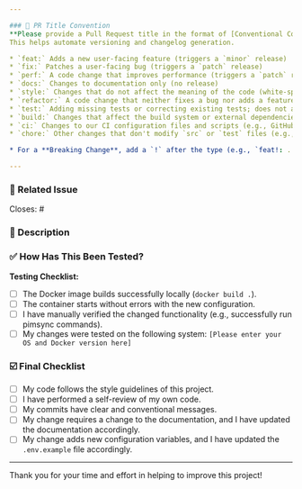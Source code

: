 ```yaml
---

### 📝 PR Title Convention
**Please provide a Pull Request title in the format of [Conventional Commits](https://www.conventionalcommits.org/en/v1.0.0/).**
This helps automate versioning and changelog generation.

* `feat:` Adds a new user-facing feature (triggers a `minor` release)
* `fix:` Patches a user-facing bug (triggers a `patch` release)
* `perf:` A code change that improves performance (triggers a `patch` release)
* `docs:` Changes to documentation only (no release)
* `style:` Changes that do not affect the meaning of the code (white-space, formatting, missing semi-colons, etc.) (no release)
* `refactor:` A code change that neither fixes a bug nor adds a feature (e.g., code restructuring, renaming variables) (no release)
* `test:` Adding missing tests or correcting existing tests; does not alter production code (no release)
* `build:` Changes that affect the build system or external dependencies (e.g., `Dockerfile` updates, changes to npm packages, updates to build scripts) (no release)
* `ci:` Changes to our CI configuration files and scripts (e.g., GitHub Actions workflows) (no release)
* `chore:` Other changes that don't modify `src` or `test` files (e.g., updating `.gitignore`, project configuration changes) (no release)

* For a **Breaking Change**, add a `!` after the type (e.g., `feat!: ...`) OR add a `BREAKING CHANGE:` footer in the PR description. This will **always** trigger a `major` release, regardless of the type.

---
```


### 🔗 Related Issue

Closes: #

### 🎯 Description

### ✅ How Has This Been Tested?

**Testing Checklist:**
- [ ] The Docker image builds successfully locally (`docker build .`).
- [ ] The container starts without errors with the new configuration.
- [ ] I have manually verified the changed functionality (e.g., successfully run pimsync commands).
- [ ] My changes were tested on the following system: `[Please enter your OS and Docker version here]`

### ☑️ Final Checklist

- [ ] My code follows the style guidelines of this project.
- [ ] I have performed a self-review of my own code.
- [ ] My commits have clear and conventional messages.
- [ ] My change requires a change to the documentation, and I have updated the documentation accordingly.
- [ ] My change adds new configuration variables, and I have updated the `.env.example` file accordingly.

---

Thank you for your time and effort in helping to improve this project!